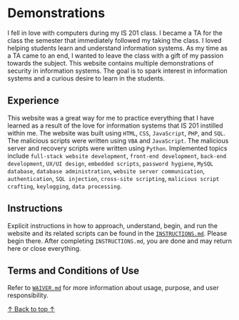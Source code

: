 # Demonstrations
I fell in love with computers during my IS 201 class. I became a TA for the class the semester that immediately followed my taking the class. I loved helping students learn and understand information systems. As my time as a TA came to an end, I wanted to leave the class with a gift of my passion towards the subject. This website contains multiple demonstrations of security in information systems. The goal is to spark interest in information systems and a curious desire to learn in the students.

## Experience
This website was a great way for me to practice everything that I have learned as a result of the love for information systems that IS 201 instilled within me. The website was built using `HTML`, `CSS`, `JavaScript`, `PHP`, and `SQL`. The malicious scripts were written using `VBA` and `JavaScript`. The malicious server and recovery scripts were written using `Python`. Implemented topics include `full-stack website development`, `front-end development`, `back-end development`, `UX/UI design`, `embedded scripts`, `password hygiene`, `MySQL database`, `database administration`, `website server communication`, `authentication`, `SQL injection`, `cross-site scripting`, `malicious script crafting`, `keylogging`, `data processing`.

## Instructions
Explicit instructions in how to approach, understand, begin, and run the website and its related scripts can be found in the [`INSTRUCTIONS.md`](/assets/INSTRUCTIONS.md). Please begin there. After completing `INSTRUCTIONS.md`, you are done and may return here or close everything.

## Terms and Conditions of Use
Refer to [`WAIVER.md`](assets/WAIVER.md) for more information about usage, purpose, and user responsibility.

[&uarr; Back to top &uarr;](README.md#demonstrations)